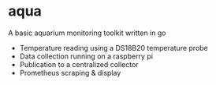 # aqua
A basic aquarium monitoring toolkit written in go

- Temperature reading using a DS18B20 temperature probe
- Data collection running on a raspberry pi
- Publication to a centralized collector
- Prometheus scraping & display


